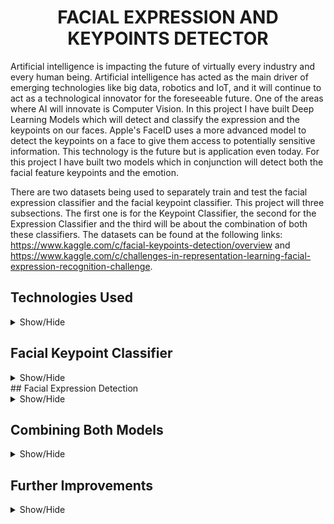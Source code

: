<h1 align='center'>FACIAL EXPRESSION AND KEYPOINTS DETECTOR</h1> 

Artificial intelligence is impacting the future of virtually every industry and every human being. Artificial intelligence has acted as the main driver of emerging technologies like big data, robotics and IoT, and it will continue to act as a technological innovator for the foreseeable future. One of the areas where AI will innovate is Computer Vision. In this project I have built Deep Learning Models which will detect and classify the expression and the keypoints on our faces. Apple's FaceID uses a more advanced model to detect the keypoints on a face to give them access to potentially sensitive information. This technology is the future but is application even today. For this project I have built two models which in conjunction will detect both the facial feature keypoints and the emotion.

There are two datasets being used to separately train and test the facial expression classifier and the facial keypoint classifier. This project will three subsections. The first one is for the Keypoint Classifier, the second for the Expression Classifier and the third will be about the combination of both these classifiers. The datasets can be found at the following links: https://www.kaggle.com/c/facial-keypoints-detection/overview and https://www.kaggle.com/c/challenges-in-representation-learning-facial-expression-recognition-challenge.

## Technologies Used

<details>
<a name="Technologies Used"></a>
<summary>Show/Hide</summary>
<br>

* Python
* Pandas
* Numpy
* Seaborn
* Matplotlib
* CV2
* Tensorflow 2.0
* Keras
* Sci-kit Learn
* Google Collab
</details>

## Facial Keypoint Classifier

<details>
<a name="Technologies Used"></a>
<summary>Show/Hide</summary>
<br>
  
### All About the Pictures

After mounting the drive in Google Collab notebook, I just took a quick look at the data for the Facial Keypoint Classifier. The dataset contains 2,140 non-null rows and 30 columns. Column 1 all the way through 29 contain the x and y coordinate values of the keypoints of the images. The last column contains the images pixel values in a space separated string. So the first order of business is to convert the image values into a proper format, like a 2-D numpy array.

<h5 align="center">Facial Keypoints Dataset</h5>
<p align="center">
  <img src="https://github.com/CSmahesh04/Facial_Expression_Keypoint_Detection/blob/main/Images/data_values.PNG" width=750 height= 450>
</p>

Next, I plotted the image with the keypoints overlaid on top just to get a sense of how the keypoints look on a face. The x and y coordinates for each feature are in adjacent columns, that means all the x-coordinates are in even numbered columns while all the y-coordinates are in odd numbered columns. Below is a small example of the images with their keypoints overlaid on top.

<h5 align="center">Keypoints Overlaid on Images</h5>
<p align="center">
  <img src="https://github.com/CSmahesh04/Facial_Expression_Keypoint_Detection/blob/main/Images/grid_pics.PNG" width=850 height= 600>
</p>

For an accurate model, we require data. While 2,140 images may seem like a lot, it really isn't. Also for a model to be robust, we have to feed it images which have slight distortions or taken at an angle, so that it can generalize better. To achieve this, we perform image augmentations like randomly flipping, zooming in, changing pixel values of the images in the dataset. Below is a small example:

<h5 align="center">Original Image</h5>
<p align="center">
  <img src="https://github.com/CSmahesh04/Facial_Expression_Keypoint_Detection/blob/main/Images/nromal_dude.PNG" width=370>
</p>

<h5 align="center">Horizontally Flipped Image</h5>
<p align="center">
  <img src="https://github.com/CSmahesh04/Facial_Expression_Keypoint_Detection/blob/main/Images/hori_dude.PNG" width=370>
</p>

<h5 align="center">Vertically Flipped Image</h5>
<p align="center">
  <img src="https://github.com/CSmahesh04/Facial_Expression_Keypoint_Detection/blob/main/Images/vertical_dude.PNG" width=370>
</p>

<h5 align="center">Brightened Image</h5>
<p align="center">
  <img src="https://github.com/CSmahesh04/Facial_Expression_Keypoint_Detection/blob/main/Images/bright_dude.PNG" width=370>
</p>

After doing all that we have a dataset which contains 8,560 images. Now I normalize the image data by dividing each pixel value of each image with 255. Since all images are in grayscale, the pixel values range only from 0 to 255 with a single colour channel. By dividing with 255, we lower the values of each pixel to anywhere between 0 and 1, while retaining the relational information required for an image to be an image. This lets the model run faster and more efficiently. I then split the data in a train-test split, with 20% of images going to the test data.

### Modelling the Deep Learning Model

I experimented a lot with different deep learning models and quickly found out that a simple dense neural network with only ANNs or CNNs was nowhere enough to achieve the desired result, I suspect because of the vanishing gradient problem. So I started searching online and found out about Residual Networks and their **skip connection** feature which is useful in combating the vanishing gradient problem. After spending a lot of time learning about Residual networks, I decided to use ResNets which include **identity mapping**. I took inspiration from the various Residual Networks and built my own flavour of it, which includes dropout layers, pooling layers and traditional CNNs too. Below shows my design for the Convolutional and Identity Block in the Residual block.

<h5 align="center">Design of Residual Block</h5>
<p align="center">
  <img src="https://github.com/CSmahesh04/Facial_Expression_Keypoint_Detection/blob/main/Images/res_block.PNG" width=400>
</p>

<h5 align="center">Design of Convolutional and Identity Block</h5>
<p align="center">
  <img src="https://github.com/CSmahesh04/Facial_Expression_Keypoint_Detection/blob/main/Images/conv_id_block.PNG" width=600 height=500>
</p>

### Model Compilation and Assessment

I have used the **Adam** optimizer, as it is the best optimizer as it is dynamic. I utilized cross validation with a validation split of 5% to check for any sort of overfitting by using the EarlyStopping callback from Keras & Tensorflow. After training the model multiple times, while changing the architecture of the model multiple times, I got a model which gave me 84% accuracy in detecting the keypoints.

<h5 align="center">Accuracy of the Facial Keypoint Detector</h5>
<p align="center">
  <img src="https://github.com/CSmahesh04/Facial_Expression_Keypoint_Detection/blob/main/Images/accuracy.PNG" width=600, height=200>
</p>
</details>
## Facial Expression Detection

<details>
<a name="Technologies Used"></a>
<summary>Show/Hide</summary>
<br>
  
### About The Data

Now I will build a DL model which detects and classifies emotions from the image. The dataset for this model contains only 2 columns but 24,568 images. The first row contains integers from 0 to 4. Each of these integers stands for an emotion. 0=Angry, 1=Disgust, 2=Sad, 3=Happy, 4=Surprise. The other column contains the image pixel values as a space separated string. Thus, we need to change the format of the image pixel values from a string to a 2-D numpy array.

<h5 align="center">Facial Expression Dataset</h5>
<p align="center">
  <img src="https://github.com/CSmahesh04/Facial_Expression_Keypoint_Detection/blob/main/Images/data_exp.PNG" width=400>
</p>

### Data Preparation and Image Augmentation

Just like for the keypoint classifier it is always a good idea to increase the dataset by performing image augmentations to make the model more robust. This makes the model generalize to new unseen data better. I perform horizontal and vertical flipping, zoom, image brightening and rotation using the ImageDataGenerator module from **Tensorflow**. Since this is a multi-class classification problem, it is always a good idea to check how evenly sampled the classes are. As we can see in the bar graph below, there are very few images for the 'Disgusted' expression, while there are more than 6 times the images for emotion 'Happy'. This poses a problem when it comes to classify a disgusted image.

<h5 align="center">Distribution of Images by Class</h5>
<p align="center">
  <img src="https://github.com/CSmahesh04/Facial_Expression_Keypoint_Detection/blob/main/Images/bars.PNG" width=500 height=400>
</p>

Next it is crucial to encode the expression category properly. The model does tries to infer relation between integer numbers, while in this case there is no such thing. So I use the One-Hot encoding module from **Sci-kit Learn**. I also do image normalization by dividing the image pixel values by 255. Then I split the data into train-validation-test sets of 45%,45% and 10% respectively. I then use the ImageDataGenerator module to feed in the images in batch size of 64.

### Model Compilation and Assessment

I used the same neural network model for this classifier as well as the keypoint detector, along with an Adam optimizer and EarlyStopping module. The accuracy of the model on the test data which was set aside is 87%. This is very accurate. Below is the confusion matrix heatmap and the classification report of the model performance.

<h5 align="center">Confusion Matrix Heatmap</h5>
<p align="center">
  <img src="https://github.com/CSmahesh04/Facial_Expression_Keypoint_Detection/blob/main/Images/heatmap.PNG" width=400>
</p>

<h5 align="center">Classification Report</h5>
<p align="center">
  <img src="https://github.com/CSmahesh04/Facial_Expression_Keypoint_Detection/blob/main/Images/class_report.PNG" width=400>
</p>

Below we can see the models performance on a random set of 15 images. As expected, whenever there is a picture of a disgusted person, the model performed very poorly. This can easily be remedied by balancing the data better for each class.

<h5 align="center">Example Images with True and Predicted Expressions</h5>
<p align="center">
  <img src="https://github.com/CSmahesh04/Facial_Expression_Keypoint_Detection/blob/main/Images/exp_faces.PNG" width=900 height= 600>
</p>
</details>

## Combining Both Models

<details>
<a name="Technologies Used"></a>
<summary>Show/Hide</summary>
<br>
  
Now that both our classifiers are ready and trained well, we can combine these two models so that they can feed into each other and produce a single output which predicts the keypoint's x and y coordinates and the emotion of the picture. We can assume that with the lower accuracy of 84%, this combination of models is overall accurate by 84%. Below is a plot of a set of images which have been tested after passing through both the models. I say they are pretty accurate.

<h5 align="center">Combined Model Predictions on Test Images</h5>
<p align="center">
  <img src="https://github.com/CSmahesh04/Facial_Expression_Keypoint_Detection/blob/main/Images/combined_faces.PNG" width=900 height=700>
</p>
</details>

## Further Improvements
<details>
<a name="Technologies Used"></a>
<summary>Show/Hide</summary>
<br>
  
While this is a very useful feature in detecting and recognizing the emotion of a human being, the concept of this project unlocks its true potential as a video application rather than on static images. But that requires a lot of processing power and specialized neural networks.
</details>
